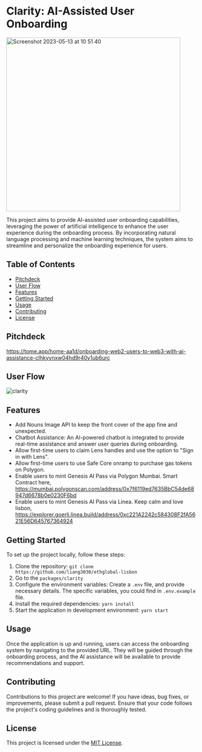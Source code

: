 # Clarity: AI-Assisted User Onboarding

<img width="460" alt="Screenshot 2023-05-13 at 10 51 40" src="https://github.com/liang3030/clarity/assets/4647649/fa8194d6-94ad-4f08-88df-8a7b53220a85"><br/>

This project aims to provide AI-assisted user onboarding capabilities, leveraging the power of artificial intelligence to enhance the user experience during the onboarding process. By incorporating natural language processing and machine learning techniques, the system aims to streamline and personalize the onboarding experience for users.

## Table of Contents

- [Pitchdeck](#pitchdeck)
- [User Flow](#user-flow)
- [Features](#features)
- [Getting Started](#getting-started)
- [Usage](#usage)
- [Contributing](#contributing)
- [License](#license)

## Pitchdeck

https://tome.app/home-aa1d/onboarding-web2-users-to-web3-with-ai-assistance-clhkyvnxw04hd9r40y1ub6urc

## User Flow

![clarity](https://github.com/liang3030/clarity/assets/4647649/d9b338db-e470-43c8-b736-b519af0c65bf)<br/>

## Features

- Add Nouns Image API to keep the front cover of the app fine and unexpected.
- Chatbot Assistance: An AI-powered chatbot is integrated to provide real-time assistance and answer user queries during onboarding.
- Allow first-time users to claim Lens handles and use the option to "Sign in with Lens".
- Allow first-time users to use Safe Core onramp to purchase gas tokens on Polygon. 
- Enable users to mint Genesis AI Pass via Polygon Mumbai. Smart Contract here, https://mumbai.polygonscan.com/address/0x7f6119ed7635BbC54de68947d6678b0e0230F6bd
- Enable users to mint Genesis AI Pass via Linea. Keep calm and love lisbon, 
https://explorer.goerli.linea.build/address/0xc221A2242c584308F2fA5621E56D645767364924

## Getting Started

To set up the project locally, follow these steps:

1. Clone the repository: `git clone https://github.com/liang3030/ethglobal-lisbon`
2. Go to the `packages/clarity`
3. Configure the environment variables: Create a `.env` file, and provide necessary details. The specific variables, you could find in `.env.example` file.
4. Install the required dependencies: `yarn install`
5. Start the application in development environment: `yarn start`

## Usage

Once the application is up and running, users can access the onboarding system by navigating to the provided URL. They will be guided through the onboarding process, and the AI assistance will be available to provide recommendations and support.

## Contributing

Contributions to this project are welcome! If you have ideas, bug fixes, or improvements, please submit a pull request. Ensure that your code follows the project's coding guidelines and is thoroughly tested.

## License

This project is licensed under the [MIT License](LICENSE).
